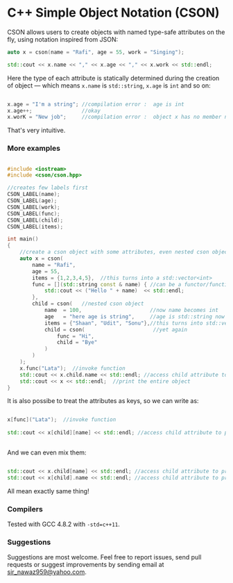 
C++ Simple Object Notation (CSON)
=================================

CSON allows users to create objects with named type-safe attributes on the fly, using notation inspired from JSON:

```c++
auto x = cson(name = "Rafi", age = 55, work = "Singing");

std::cout << x.name << "," << x.age << "," << x.work << std::endl;
```

Here the type of each attribute is statically determined during the creation of object &mdash; which means `x.name` is `std::string`, `x.age` is `int` and so on:

```c++

x.age = "I'm a string"; //compilation error :  age is int
x.age++;                //okay         
x.worK = "New job";     //compilation error :  object x has no member named `worK`
```

That's very intuitive. 


### More examples

```c++

#include <iostream>
#include <cson/cson.hpp>

//creates few labels first
CSON_LABEL(name);
CSON_LABEL(age);
CSON_LABEL(work);
CSON_LABEL(func);
CSON_LABEL(child);
CSON_LABEL(items);

int main()
{
	//create a cson object with some attributes, even nested cson object
	auto x = cson(
		name = "Rafi",
		age = 55,
		items = {1,2,3,4,5},  //this turns into a std::vector<int>
		func = [](std::string const & name) { //can be a functor/function/lambda also
			std::cout << ("Hello " + name)  << std::endl; 
		},
		child = cson(   //nested cson object
			name  = 100,                      //now name becomes int
			age   = "here age is string",     //age is std::string now
			items = {"Shaan", "Udit", "Sonu"},//this turns into std::vector<std::string>
			child = cson(                      //yet again
				func = "Hi",
				child = "Bye"
			)
		)
	);
	x.func("Lata");  //invoke function
	std::cout << x.child.name << std::endl; //access child attribute to print it
	std::cout << x << std::endl;  //print the entire object
}
```

It is also possibe to treat the attributes as keys, so we can write as:
```c++

x[func]("Lata");  //invoke function
	
std::cout << x[child][name] << std::endl; //access child attribute to print it
	
```

And we can even mix them:
```c++

std::cout << x.child[name] << std::endl; //access child attribute to print it
std::cout << x[child].name << std::endl; //access child attribute to print it
```

All mean exactly same thing!

### Compilers

Tested with GCC 4.8.2 with `-std=c++11`.


### Suggestions

Suggestions are most welcome. Feel free to report issues, send pull requests or suggest improvements by sending email at sir_nawaz959@yahoo.com. 


